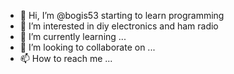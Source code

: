 - 👋 Hi, I’m @bogis53 starting to learn programming
- 👀 I’m interested in diy electronics and ham radio
- 🌱 I’m currently learning ...
- 💞️ I’m looking to collaborate on ...
- 📫 How to reach me ...

<!---
bogis53/bogis53 is a ✨ special ✨ repository because its `README.md` (this file) appears on your GitHub profile.
You can click the Preview link to take a look at your changes.
--->
